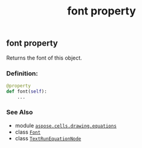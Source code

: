 ﻿---
title: font property
second_title: Aspose.Cells for Python via .NET API References
description: 
type: docs
weight: 160
url: /aspose.cells.drawing.equations/textrunequationnode/font/
is_root: false
---

## font property


Returns the font of this object.
### Definition:
```python
@property
def font(self):
    ...
```

### See Also
* module [`aspose.cells.drawing.equations`](../../)
* class [`Font`](/cells/python-net/aspose.cells/font)
* class [`TextRunEquationNode`](/cells/python-net/aspose.cells.drawing.equations/textrunequationnode)
